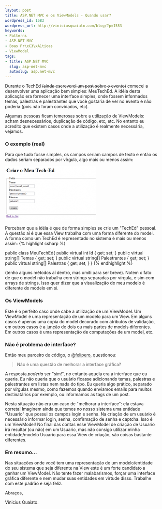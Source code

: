 ```yaml
---
layout: post
title: ASP.NET MVC e os ViewModels - Quando usar?
wordpress_id: 1583
wordpress_url: http://viniciusquaiato.com/blog/?p=1583
keywords:
- Patterns
- ASP.NET MVC
- Boas Pr\xC3\xA1ticas
- ViewModel
tags:
- title: ASP.NET MVC
  slug: asp-net-mvc
  autoslug: asp.net-mvc
---
```

Durante o TechEd <strike>(ainda escreverei um post sobre o evento)</strike> comecei a desenvolver uma aplicação bem simples: MeuTechEd. A idéia desta aplicação era fornecer uma interface simples, onde fossem informados temas, palestras e palestrantes que você gostaria de ver no evento e não poderia (pois não foram convidados, etc).

Algumas pessoas ficam temerosas sobre a utilização de ViewModels: acham desnecessários, duplicação de código, etc, etc. No entanto eu acredito que existem casos onde a utilização é realmente necessária, vejamos.

### O exemplo (real)
Para que tudo fosse simples, os campos seriam campos de texto e então os dados seriam separados por vírgula, algo mais ou menos assim:

[<img src="/images_posts/tela-300x178.png" class="post_img" />](/images_posts/tela.png)

Percebam que a idéia é que de forma simples se crie um "TechEd" pessoal. A questão aí é que essa View trabalha com uma forma diferente do model. A forma como um TechEd é representado no sistema é mais ou menos assim:
{% highlight csharp %}

public class MeuTechEd{
  public virtual int Id { get; set; }
  public virtual string[] Temas { get; set; }
  public virtual string[] Palestrantes { get; set; }
  public virtual string[] Palestras { get; set; }
}
{% endhighlight %}

(tenho alguns métodos aí dentro, mas omiti para ser breve). Notem o fato de que o model não trabalha com strings separadas por vírgula, e sim com arrays de strings. Isso quer dizer que a visualização do meu modelo é diferente do modelo em si.

### Os ViewModels
Este é o perfeito caso onde cabe a utilização de um ViewModel. Um ViewModel é uma representação de um modelo para um View. Em alguns casos é apenas uma cópia do model decorado com atributos de validação, em outros casos é a junção de dois ou mais partes de models diferentes. Em outros casos é uma representação de computações de um model, etc.

### Não é problema de interface?
Então meu parceiro de código, o [@felipero](http://twitter.com/felipero), questionou:

<blockquote>
  Não é uma questão de melhorar a interface gráfica?
</blockquote>

A resposta _poderia_ ser "sim!", no entanto aquela era a interface que eu queria. Eu não queria que o usuário ficasse adicionando temas, palestras e palestrantes em listas nem nada do tipo. Eu queria algo prático, separado por vírgulas mesmo, como fazemos quando enviamos emails para muitos destinatários por exemplo, ou informamos as tags de um post.

Nesta situação não era um caso de "melhorar a interface": ela estava correta! Imaginem ainda que temos no nosso sistema uma entidade "Usuario" que possui os campos login e senha. Na criação de um usuário é necessário informar login, senha, confirmação de senha e captcha. Isso é um ViewModel! No final das contas esse ViewModel de criação de Usuario irá resultar (ou não) em um Usuario, mas não consigo utilizar minha entidade/modelo Usuario para essa View de criação, são coisas bastante diferentes.

### Em resumo...
Nas situações onde você tem uma representação de um modelo/entidade do seu sistema que seja diferente na View este é um forte candidato a ganhar um ViewModel. Não tente fazer malabarismos, forçar uma interface gráfica diferente e nem mudar suas entidades em virtude disso. Trabalhe com este padrão e seja feliz.

Abraços,

Vinicius Quaiato.
